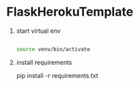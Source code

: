 # FlaskHerokuTemplate

1. start virtual env
    
    ```bash

    source venv/bin/activate

2. install requirements

    pip install -r requirements.txt